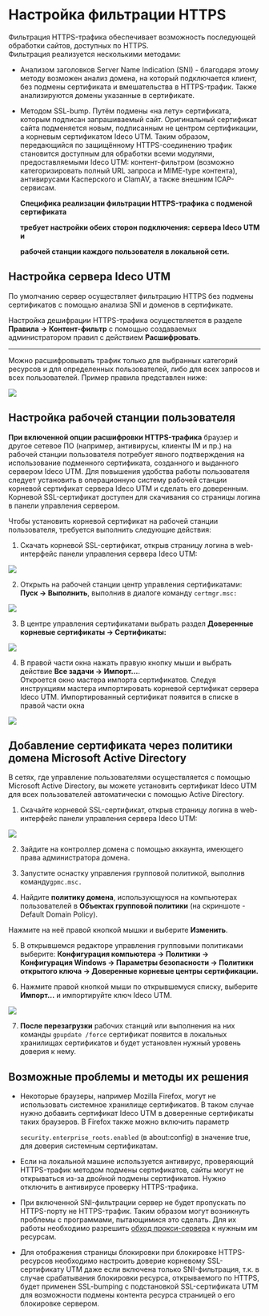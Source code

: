 # Настройка фильтрации HTTPS

Фильтрация HTTPS-трафика обеспечивает возможность последующей обработки сайтов, доступных по HTTPS.  
Фильтрация реализуется несколькими методами:

* Анализом заголовков Server Name Indication \(SNI\) - благодаря этому методу возможен анализ домена, на который подключается клиент, без подмены сертификата и вмешательства в HTTPS-трафик. Также анализируются домены указанные в сертификате.
* Методом SSL-bump. Путём подмены «на лету» сертификата, которым подписан запрашиваемый сайт. Оригинальный сертификат сайта подменяется новым, подписанным не центром сертификации, а корневым сертификатом Ideco UTM. Таким образом, передающийся по защищённому HTTPS-соединению трафик становится доступным для обработки всеми модулями, предоставляемыми Ideco UTM: контент-фильтром \(возможно категоризировать полный URL запроса и MIME-type контента\), антивирусами Касперского и ClamAV, а также внешним ICAP-сервисам. 

  **Специфика реализации фильтрации HTTPS-трафика с подменой сертификата**

  **требует настройки обеих сторон подключения: сервера Ideco UTM и**

  **рабочей станции каждого пользователя в локальной сети.**

## Настройка сервера Ideco UTM

По умолчанию сервер осуществляет фильтрацию HTTPS без подмены сертификатов с помощью анализа SNI и доменов в сертификате.

Настройка дешифрации HTTPS-трафика осуществляется в разделе **Правила -&gt; Контент-фильтр** с помощью создаваемых администратором правил с действием **Расшифровать**.    
****

Можно расшифровывать трафик только для выбранных категорий ресурсов и для определенных пользователей, либо для всех запросов и всех пользователей. Пример правила представлен ниже:

![](../../.gitbook/assets/9764867.png)

## Настройка рабочей станции пользователя

**При включенной опции расшифровки HTTPS-трафика** браузер и другое сетевое ПО \(например, антивирусы, клиенты IM и пр.\) на рабочей станции пользователя потребует явного подтверждения на использование подменного сертификата, созданного и выданного сервером Ideco UTM. Для повышения удобства работы пользователя следует установить в операционную систему рабочей станции корневой сертификат сервера Ideco UTM и сделать его доверенным. Корневой SSL-сертификат доступен для скачивания со страницы логина в панели управления сервером.

Чтобы установить корневой сертификат на рабочей станции пользователя, требуется выполнить следующие действия:

1. Скачать корневой SSL-сертификат, открыв страницу логина в web-интерфейс панели управления сервера Ideco UTM:

![](../../.gitbook/assets/9764869.png)

2. Открыть на рабочей станции центр управления сертификатами: **Пуск -&gt; Выполнить**, выполнив в диалоге команду `certmgr.msc:`

![](../../.gitbook/assets/2424897.png)

3. В центре управления сертификатами выбрать раздел **Доверенные корневые сертификаты -&gt; Сертификаты:**

![](../../.gitbook/assets/2424898.png)

4. В правой части окна нажать правую кнопку мыши и выбрать действие **Все задачи -&gt; Импорт...**.  
Откроется окно мастера импорта сертификатов. Следуя инструкциям мастера импортировать корневой сертификат сервера Ideco UTM. Импортированный сертификат появится в списке в правой части окна

![](../../.gitbook/assets/2424899.png)

## Добавление сертификата через политики домена Microsoft Active Directory

В сетях, где управление пользователями осуществляется с помощью Microsoft Active Directory, вы можете установить сертификат Ideco UTM для всех пользователей автоматически с помощью Active Directory.

1. Скачайте корневой SSL-сертификат, открыв страницу логина в web-интерфейс панели управления сервера Ideco UTM:  

![](../../.gitbook/assets/9764869%20%281%29.png)

2. Зайдите на контроллер домена с помощью аккаунта, имеющего права администратора домена.

3. Запустите оснастку управления групповой политикой, выполнив команду`gpmc.msc.`

4. Найдите **политику домена**, использующуюся на компьютерах пользователей в **Объектах групповой политики** \(на скриншоте - Default Domain Policy\).  

Нажмите на неё правой кнопкой мышки и выберите **Изменить**.

5. В открывшемся редакторе управления групповыми политиками выберите:  **Конфигурация компьютера -&gt; Политики -&gt; Конфигурация Windows -&gt; Параметры безопасности -&gt; Политики открытого ключа -&gt; Доверенные корневые центры сертификации.**

6. Нажмите правой кнопкой мыши по открывшемуся списку, выберите **Импорт...** и импортируйте ключ Ideco UTM.  

![](../../.gitbook/assets/2424900.png)

7. **После перезагрузки** рабочих станций или выполнения на них команды `gpupdate /force` сертификат появится в локальных хранилищах сертификатов и будет установлен нужный уровень доверия к нему.

## Возможные проблемы и методы их решения

* Некоторые браузеры, например Mozilla Firefox, могут не использовать системное хранилище сертификатов. В таком случае нужно добавить сертификат Ideco UTM в доверенные сертификаты таких браузеров.  В Firefox также можно включить параметр

  `security.enterprise_roots.enabled` \(в about:config\) в значение true, для доверия системным сертификатам.

* Если на локальной машине используется антивирус, проверяющий HTTPS-трафик методом подмены сертификатов, сайты могут не открываться из-за двойной подмены сертификатов. Нужно отключить в антивирусе проверку HTTPS-трафика.
* При включенной SNI-фильтрации сервер не будет пропускать по HTTPS-порту не HTTPS-трафик. Таким образом могут возникнуть проблемы с программами, пытающимися это сделать. Для их работы необходимо разрешить [обход прокси-сервера](../../servisy/proksi/isklyuchit_ip-adresa_iz_obrabotki_proksi-serverom.md) к нужным им ресурсам.
* Для отображения страницы блокировки при блокировке HTTPS-ресурсов необходимо настроить доверие корневому SSL-сертификату UTM даже если включена только SNI-фильтрация, т.к. в случае срабатывания блокировки ресурса, открываемого по HTTPS, будет применен SSL-bumping с подстановкой SSL-сертификата UTM для возможности подмены контента ресурса страницей о его блокировке сервером.

